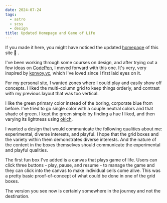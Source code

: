 ```yaml
---
date: 2024-07-24
tags:
  - astro
  - scss
  - design
title: Updated Homepage and Game of Life
---
```


If you made it here, you might have noticed the updated [homepage](/) of this site 👀 .

I've been working through some courses on design, and after trying out a few ideas on [CodePen](https://codepen.io), I moved forward with this one. It's very, very inspired by [konvoy.vc](https://konvoy.vc/), which I've loved since I first laid eyes on it.

For my personal site, I wanted zones where I could play and easily show off concepts. I liked the multi-column grid to keep things orderly, and contrast with my previous layout that was too vertical.

I like the green primary color instead of the boring, corporate blue from before. I've tried to go single color with a couple neutral colors and that shade of green. I kept the green simple by finding a hue I liked, and then varying its lightness using [oklch](https://oklch.com/).

I wanted a design that would communicate the following qualities about me: experimental, diverse interests, and playful.
I hope that the grid boxes and the variety within them demonstrates diverse interests. And the nature of the content in the boxes themselves should communicate the experimental and playful qualities.

The first fun box I've added is a canvas that plays game of life. Users can click three buttons - play, pause, and resume - to manage the game and they can click into the canvas to make individual cells come alive. This was a pretty basic proof-of-concept of what could be done in one of the grid boxes.

The version you see now is certainly somewhere in the journey and not the destination.
